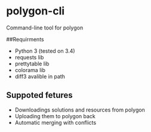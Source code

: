 # polygon-cli
Command-line tool for polygon

##Requirments

* Python 3 (tested on 3.4)
* requests lib
* prettytable lib
* colorama lib
* diff3 avalible in path

## Suppoted fetures

* Downloadings solutions and resources from polygon
* Uploading them to polygon back
* Automatic merging with conflicts



